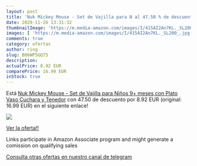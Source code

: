 ```yaml
---
layout: post
title: 'Nuk Mickey Mouse - Set de Vajilla para N al 47.50 % de descuento'
date: 2020-11-26 13:31:32
thumbnailImage: 'https://m.media-amazon.com/images/I/415AI2An7KL._SL200_.jpg'
images: [ 'https://m.media-amazon.com/images/I/415AI2An7KL._SL200_.jpg' ]
comments: true
category: ofertas
author: ring
slug: B06WP5GQ75
description:
actualPrice: 8.92 EUR
comparePrice: 16.99 EUR
inStock: true
---
```


Está [Nuk Mickey Mouse - Set de Vajilla para Niños  9+ meses  con Plato  Vaso   Cuchara y Tenedor](https://www.amazon.es/dp/B06WP5GQ75/?tag=redken-21) con 47.50 de descuento por 8.92 EUR (original: 16.99 EUR) en el siguiente enlace!

[![](https://m.media-amazon.com/images/I/415AI2An7KL._SL200_.jpg)](https://www.amazon.es/dp/B06WP5GQ75/?tag=redken-21)

[Ver la oferta!!](https://www.amazon.es/dp/B06WP5GQ75/?tag=redken-21)

Links participate in Amazon Associate program and might generate a comission on qualifying sales

[Consulta otras ofertas en nuestro canal de telegram](https://t.me/s/ofertas25)
